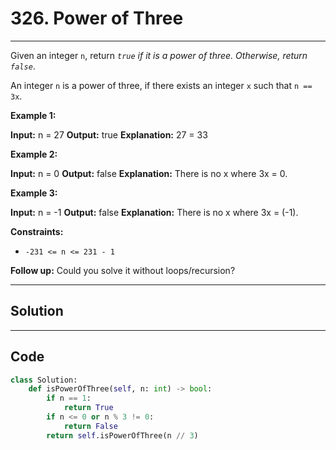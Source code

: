 # 326. Power of Three

---

Given an integer `n`, return _`true` if it is a power of three. Otherwise, return `false`_.

An integer `n` is a power of three, if there exists an integer `x` such that `n == 3x`.

 

**Example 1:**


**Input:** n = 27
**Output:** true
**Explanation:** 27 = 33


**Example 2:**


**Input:** n = 0
**Output:** false
**Explanation:** There is no x where 3x = 0.


**Example 3:**


**Input:** n = -1
**Output:** false
**Explanation:** There is no x where 3x = (-1).


 

**Constraints:**

  * `-231 <= n <= 231 - 1`



 

**Follow up:** Could you solve it without loops/recursion?

---

## Solution



---

## Code
```python
class Solution:
    def isPowerOfThree(self, n: int) -> bool:
        if n == 1:
            return True
        if n <= 0 or n % 3 != 0:
            return False
        return self.isPowerOfThree(n // 3)
```
